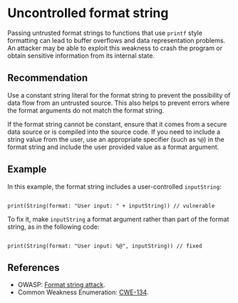 # Uncontrolled format string
Passing untrusted format strings to functions that use `printf` style formatting can lead to buffer overflows and data representation problems. An attacker may be able to exploit this weakness to crash the program or obtain sensitive information from its internal state.


## Recommendation
Use a constant string literal for the format string to prevent the possibility of data flow from an untrusted source. This also helps to prevent errors where the format arguments do not match the format string.

If the format string cannot be constant, ensure that it comes from a secure data source or is compiled into the source code. If you need to include a string value from the user, use an appropriate specifier (such as `%@`) in the format string and include the user provided value as a format argument.


## Example
In this example, the format string includes a user-controlled `inputString`:


```none

print(String(format: "User input: " + inputString)) // vulnerable

```
To fix it, make `inputString` a format argument rather than part of the format string, as in the following code:


```none

print(String(format: "User input: %@", inputString)) // fixed

```

## References
* OWASP: [Format string attack](https://owasp.org/www-community/attacks/Format_string_attack).
* Common Weakness Enumeration: [CWE-134](https://cwe.mitre.org/data/definitions/134.html).
